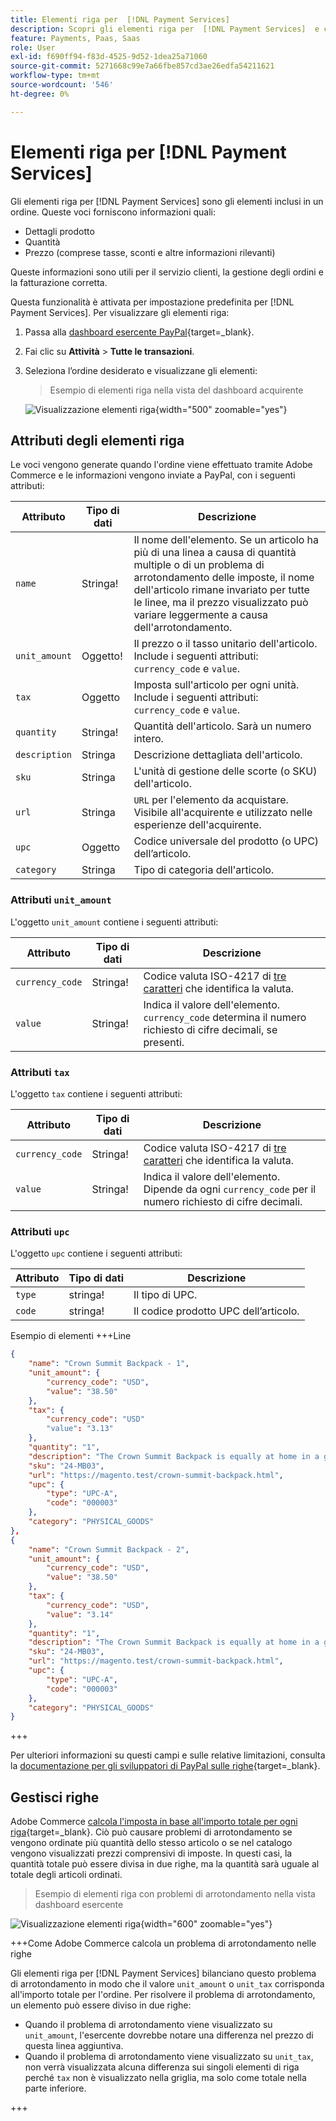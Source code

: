 ```yaml
---
title: Elementi riga per  [!DNL Payment Services]
description: Scopri gli elementi riga per  [!DNL Payment Services]  e come visualizzare gli elementi riga nel dashboard esercente.
feature: Payments, Paas, Saas
role: User
exl-id: f690ff94-f83d-4525-9d52-1dea25a71060
source-git-commit: 5271668c99e7a66fbe857cd3ae26edfa54211621
workflow-type: tm+mt
source-wordcount: '546'
ht-degree: 0%

---
```


# Elementi riga per [!DNL Payment Services]

Gli elementi riga per [!DNL Payment Services] sono gli elementi inclusi in un ordine. Queste voci forniscono informazioni quali:

* Dettagli prodotto
* Quantità
* Prezzo (comprese tasse, sconti e altre informazioni rilevanti)

Queste informazioni sono utili per il servizio clienti, la gestione degli ordini e la fatturazione corretta.

Questa funzionalità è attivata per impostazione predefinita per [!DNL Payment Services]. Per visualizzare gli elementi riga:

1. Passa alla [dashboard esercente PayPal](https://www.paypal.com/merchant/){target=_blank}.

1. Fai clic su **Attività** > **Tutte le transazioni**.

1. Seleziona l’ordine desiderato e visualizzane gli elementi:

   > Esempio di elementi riga nella vista del dashboard acquirente

   ![Visualizzazione elementi riga](assets/paypal-shopper-dashboard-line-items-view.png){width="500" zoomable="yes"}

## Attributi degli elementi riga

Le voci vengono generate quando l&#39;ordine viene effettuato tramite Adobe Commerce e le informazioni vengono inviate a PayPal, con i seguenti attributi:

| Attributo | Tipo di dati | Descrizione |
| --- | --- | --- |
| `name` | Stringa! | Il nome dell&#39;elemento. Se un articolo ha più di una linea a causa di quantità multiple o di un problema di arrotondamento delle imposte, il nome dell&#39;articolo rimane invariato per tutte le linee, ma il prezzo visualizzato può variare leggermente a causa dell&#39;arrotondamento. |
| `unit_amount` | Oggetto! | Il prezzo o il tasso unitario dell&#39;articolo. Include i seguenti attributi: `currency_code` e `value`. |
| `tax` | Oggetto | Imposta sull&#39;articolo per ogni unità. Include i seguenti attributi: `currency_code` e `value`. |
| `quantity` | Stringa! | Quantità dell&#39;articolo. Sarà un numero intero. |
| `description` | Stringa | Descrizione dettagliata dell&#39;articolo. |
| `sku` | Stringa | L&#39;unità di gestione delle scorte (o SKU) dell&#39;articolo. |
| `url` | Stringa | `URL` per l&#39;elemento da acquistare. Visibile all&#39;acquirente e utilizzato nelle esperienze dell&#39;acquirente. |
| `upc` | Oggetto | Codice universale del prodotto (o UPC) dell’articolo. |
| `category` | Stringa | Tipo di categoria dell&#39;articolo. |

### Attributi `unit_amount`

L&#39;oggetto `unit_amount` contiene i seguenti attributi:

| Attributo | Tipo di dati | Descrizione |
| --- | --- | --- |
| `currency_code` | Stringa! | Codice valuta ISO-4217 di [tre caratteri](https://developer.paypal.com/api/rest/reference/currency-codes/) che identifica la valuta. |
| `value` | Stringa! | Indica il valore dell&#39;elemento. `currency_code` determina il numero richiesto di cifre decimali, se presenti. |

### Attributi `tax`

L&#39;oggetto `tax` contiene i seguenti attributi:

| Attributo | Tipo di dati | Descrizione |
| --- | --- | --- |
| `currency_code` | Stringa! | Codice valuta ISO-4217 di [tre caratteri](https://developer.paypal.com/api/rest/reference/currency-codes/) che identifica la valuta. |
| `value` | Stringa! | Indica il valore dell&#39;elemento. Dipende da ogni `currency_code` per il numero richiesto di cifre decimali. |

### Attributi `upc`

L&#39;oggetto `upc` contiene i seguenti attributi:

| Attributo | Tipo di dati | Descrizione |
| --- | --- | --- |
| `type` | stringa! | Il tipo di UPC. |
| `code` | stringa! | Il codice prodotto UPC dell’articolo. |

Esempio di elementi +++Line

```json
{
    "name": "Crown Summit Backpack - 1",
    "unit_amount": {
        "currency_code": "USD",
        "value": "38.50"
    },
    "tax": {
        "currency_code": "USD"
        "value": "3.13"
    },
    "quantity": "1",
    "description": "The Crown Summit Backpack is equally at home in a gym locker, study cube or a pup tent, so be sure yours is packed with books,",
    "sku": "24-MB03",
    "url": "https://magento.test/crown-summit-backpack.html",
    "upc": {
        "type": "UPC-A",
        "code": "000003"
    },
    "category": "PHYSICAL_GOODS"
},
{
    "name": "Crown Summit Backpack - 2",
    "unit_amount": {
        "currency_code": "USD",
        "value": "38.50"
    },
    "tax": {
        "currency_code": "USD",
        "value": "3.14"
    },
    "quantity": "1",
    "description": "The Crown Summit Backpack is equally at home in a gym locker, study cube or a pup tent, so be sure yours is packed with books,",
    "sku": "24-MB03",
    "url": "https://magento.test/crown-summit-backpack.html",
    "upc": {
        "type": "UPC-A",
        "code": "000003"
    },
    "category": "PHYSICAL_GOODS"
}
```

+++

Per ulteriori informazioni su questi campi e sulle relative limitazioni, consulta la [documentazione per gli sviluppatori di PayPal sulle righe](https://developer.paypal.com/docs/api/orders/v2/#definition-line_item){target=_blank}.

## Gestisci righe

Adobe Commerce [calcola l&#39;imposta in base all&#39;importo totale per ogni riga](https://experienceleague.adobe.com/en/docs/commerce-admin/stores-sales/site-store/taxes/taxes#warning-messages){target=_blank}. Ciò può causare problemi di arrotondamento se vengono ordinate più quantità dello stesso articolo o se nel catalogo vengono visualizzati prezzi comprensivi di imposte. In questi casi, la quantità totale può essere divisa in due righe, ma la quantità sarà uguale al totale degli articoli ordinati.

> Esempio di elementi riga con problemi di arrotondamento nella vista dashboard esercente

![Visualizzazione elementi riga](assets/line-items-example.png){width="600" zoomable="yes"}

+++Come Adobe Commerce calcola un problema di arrotondamento nelle righe

Gli elementi riga per [!DNL Payment Services] bilanciano questo problema di arrotondamento in modo che il valore `unit_amount` o `unit_tax` corrisponda all&#39;importo totale per l&#39;ordine. Per risolvere il problema di arrotondamento, un elemento può essere diviso in due righe:

* Quando il problema di arrotondamento viene visualizzato su `unit_amount`, l&#39;esercente dovrebbe notare una differenza nel prezzo di questa linea aggiuntiva.
* Quando il problema di arrotondamento viene visualizzato su `unit_tax`, non verrà visualizzata alcuna differenza sui singoli elementi di riga perché `tax` non è visualizzato nella griglia, ma solo come totale nella parte inferiore.

+++
